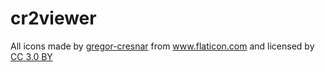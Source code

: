 # cr2viewer

<div>All icons made by <a href="https://www.flaticon.com/authors/gregor-cresnar" title="Author">gregor-cresnar</a> from <a href="https://www.flaticon.com/"     title="Flaticon">www.flaticon.com</a> and licensed by <a href="http://creativecommons.org/licenses/by/3.0/"     title="Creative Commons BY 3.0" target="_blank">CC 3.0 BY</a></div>
